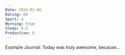 ```yaml
---
Date: 2024-01-06
Rating: 60
Sport: 4
Morning: true
Sleep: 8.5
Productive: 0
---
```

Example Journal:
Today was truly awesome, because...
